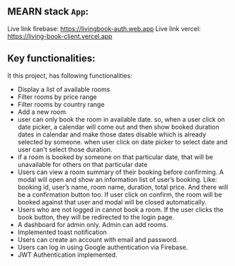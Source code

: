 ## MEARN stack `App`:

Live link firebase: https://livingbook-auth.web.app
Live link vercel: https://living-book-client.vercel.app

## Key functionalities:

It this project, has following functionalities:

- Display a list of available rooms
- Filter rooms by price range
- Filter rooms by country range
- Add a new room
- user can only book the room in available date. so, when a user click on date picker, a calendar will come out and then show booked duration dates in calendar and make those dates disable which is already selected by someone. when user click on date picker to select date and user can't select those duration.
- if a room is booked by someone on that particular date, that will be unavailable for others on that particular date
- Users can view a room summary of their booking before confirming. A modal will open and show an information list of user’s booking. Like: booking id, user’s name, room name, duration, total price. And there will be a confirmation button too. If user click on confirm, the room will be booked against that user and modal will be closed automatically.
- Users who are not logged in cannot book a room. If the user clicks the book button, they will be redirected to the login page.
- A dashboard for admin only. Admin can add rooms.
- Implemented toast notification
- Users can create an account with email and password.
- Users can log in using Google authentication via Firebase.
- JWT Authentication implemented.
